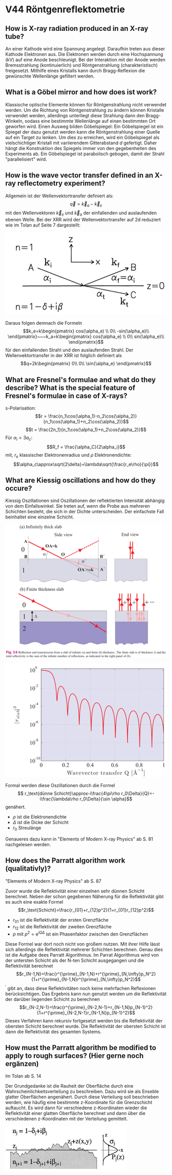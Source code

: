 # V44 Röntgenreflektometrie

## How is X-ray radiation produced in an X-ray tube?
An einer Kathode wird eine Spannung angelegt.
Daraufhin treten aus dieser Kathode Elektronen aus.
Die Elektronen werden durch eine Hochspannung (kV) auf eine Anode beschleunigt.
Bei der Interaktion mit der Anode werden Bremsstrahlung (kontinuierlich) und Röntgenstrahlung (charakteristisch) freigesetzt.
Mithilfe eines Kristalls kann durch Bragg-Reflexion die gewünschte Wellenlänge gefiltert werden.

## What is a Göbel mirror and how does ist work?
Klassische optische Elemente können für Röntgenstrahlung nicht verwendet werden.
Um die Richtung von Röntgenstrahlung zu ändern können Kristalle verwendet werden, allerdings unterliegt diese Strahlung dann den Bragg-Winkeln, sodass eine bestimmte Wellenlänge auf einen bestimmten Ort geworfen wird.
Einen Ausweg bilden Göbelspiegel:
Ein Göbelspiegel ist ein Spiegel der dazu genutzt werden kann die Röntgenstrahlung einer Quelle auf ein Target zu lenken.
Um dies zu erreichen, wird ein Göbelspiegel als vielschichtiger Kristall mit variierendem Gitterabstand $d$ gefertigt.
Daher hängt die Konstruktion des Spiegels immer von den gegebenheiten des Experiments ab.
Ein Göbelspiegel ist parabolisch gebogen, damit der Strahl "parallelisiert" wird.

## How is the wave vector transfer defined in an X-ray reflectometry experiment?

Allgemein ist der Wellenvektortransfer definiert als:
$$\vec{q}=\vec{k}_a-\vec{k}_e$$
mit den Wellenvektoren $\vec{k}_e$ und $\vec{k}_a$ der einfallenden und auslaufenden ebenen Welle.
Bei der XRR wird der Wellenvektortransfer auf 2d reduziert wie im Tolan auf Seite 7 dargestellt:

![Darstellung des Einfalls, der Brechung und der Reflexion des Röntgenlichts](images/einfall.png)

Daraus folgen demnach die Formeln
$$k_e=k\begin{pmatrix}
   cos(\alpha_e) \\
   0\\
   -sin(\alpha_e)\\
\end{pmatrix}~~~k_a=k\begin{pmatrix}
    cos(\alpha_e) \\
    0\\
    sin(\alpha_e)\\
\end{pmatrix}$$
für den einfallenden Strahl und den auslaufenden Strahl.
Der Wellenvektortransfer in der XRR ist folglich definiert als
$$q=2k\begin{pmatrix}
    0\\
    0\\
    \sin{\alpha_e}
\end{pmatrix}$$

## What are Fresnel's formulae and what do they describe? What is the special feature of Fresnel's formulae in case of X-rays?
s-Polarisation:
$$r = \frac{n_1\cos(\alpha_1)-n_2\cos(\alpha_2)}{n_1\cos(\alpha_1)+n_2\cos(\alpha_2)}$$
$$t = \frac{2n_1}{n_1\cos(\alpha_1)+n_2\cos(\alpha_2)}$$
Für $\alpha_i>3a_c$:
$$R_f = \frac{\alpha_C}{2\alpha_i}$$
mit, $r_e$ klassischer Elektronenradius und $\rho$ Elektronendichte:
$$\alpha_c\approx\sqrt{2\delta}=\lambda\sqrt{\frac{r_e\rho}{\pi}}$$

## What are Kiessig oscillations and how do they occure?
<!-- Kiessig Oszillationen sind sprunghafte Änderungen der reflektierten Strahlung. -->
Kiessig Oszillationen sind Oszillationen der reflektierten Intensität abhängig von dem Einfallswinkel. Sie treten auf, wenn die Probe aus mehreren Schichten besteht, die sich in der Dichte unterscheiden. Der einfachste Fall beinhaltet eine einzelne Schicht. 

![Vergleich einer unendlich dicken Schicht und einer dünnen Schicht welche auf einer unendlich dicken Schicht aufgebracht worden ist.](images/thin_slab.png)

![Diagramm der Kiessig Oszillationen](images/kiessig_oscillations.png)

Formal werden diese Oszillationen durch die Formel
$$ r_\text{dünne Schicht}\approx-i\frac{4\pi\rho r_0\Delta}{Q}=-i\frac{\lambda\rho r_0\Delta}{\sin \alpha}$$
genähert.
- $\rho$ ist die Elektronendichte
- $\Delta$ ist die Dicke der Schicht
- $r_0$ Streulänge

Genaueres dazu kann in "Elements of Modern X-ray Physics" ab S. 81 nachgelesen werden.


## How does the Parratt algorithm work (qualitativly)?
"Elements of Modern X-ray Physics" ab S. 87

Zuvor wurde die Reflektivität einer einzelnen sehr dünnen Schicht berechnet. Neben der schon gegebenen Näherung für die Reflektivität gibt es auch eine exakte Formel
$$r_\text{Schicht}=\frac{r_{01}+r_{12}p^2}{1+r_{01}r_{12}p^2}$$
- $r_{01}$ ist die Reflektivität der ersten Grenzfläche
- $r_{12}$ ist die Reflektivität der zweiten Grenzfläche
- $p$ mit $p^2=\mathrm{e}^{iQ\Delta}$ ist ein Phasenfaktor zwischen den Grenzflächen

Diese Formel war dort noch nicht von großem nutzen. Mit ihrer Hilfe lässt sich allerdings die Reflektivität mehrerer Schichten berechnen. Genau dies ist die Aufgabe dees Parratt Algorithmus.
Im Parrat Algorithmus wird von der untersten Schicht als der N-ten Schicht ausgegangen und die Reflektivität berechnet 
$$r_{N-1,N}=\frac{r^{\prime}_{N-1,N}+r^{\prime}_{N,\infty}p_N^2}{1+r^{\prime}_{N-1,N}r^{\prime}_{N,\infty}p_N^2}$$ 
$^{\prime}$ gibt an, dass diese Reflektivitäten noch keine mehrfachen Reflexionen berücksichtigen. Das Ergebnis kann nun genutzt werden um die Reflektivität der darüber liegenden Schicht zu berechnen
$$r_{N-2,N-1}=\frac{r^{\prime}_{N-2,N-1}+r_{N-1,N}p_{N-1}^2}{1+r^{\prime}_{N-2,N-1}r_{N-1,N}p_{N-1}^2}$$
Dieses Verfahren kann rekursiv fortgesetzt werden bis die Reflektivität der obersten Schicht berechnet wurde. Die Reflektivität der obersten Schicht ist dann die Reflektivität des gesamten Systems. 

## How must the Parratt algorithm be modified to apply to rough surfaces? (Hier gerne noch ergänzen)
Im Tolan ab S. 14

Der Grundgedanke ist die Rauheit der Oberfläche durch eine Wahrscheinlichkeitsverteilung zu beschreiben.
Dazu wird sie als Enseble glatter Oberflächen angenähert.
Durch diese Verteilung soll beschrieben werden, wie häufig eine bestimmte z-Koordinate für die Grenzschicht auftaucht.
Es wird dann für verschiedene z-Koordinaten wieder die Reflektivität einer glatten Oberfläche berechnet und dann über die verschiedenen z-Koordinaten mit der Verteilung gemittelt. 

![Parrot Algorithmus für unebene Oberflächen](images/parrot_rough.png)
